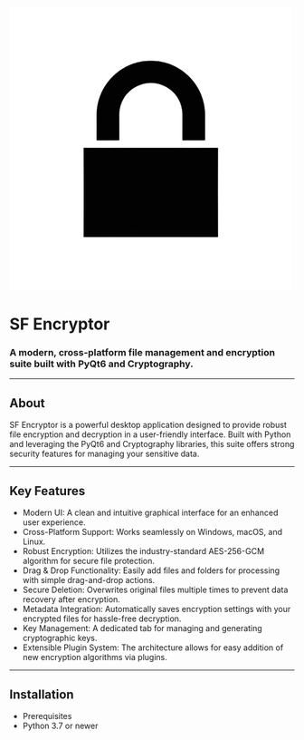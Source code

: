 ![logo](https://github.com/surya-sx/SfEncryptor/blob/main/assets/Sf_encryptor.png?raw=true)
# SF Encryptor
### A modern, cross-platform file management and encryption suite built with PyQt6 and Cryptography.
---

## About
SF Encryptor is a powerful desktop application designed to provide robust file encryption and decryption in a user-friendly interface. Built with Python and leveraging the PyQt6 and Cryptography libraries, this suite offers strong security features for managing your sensitive data.

---
## Key Features
- Modern UI: A clean and intuitive graphical interface for an enhanced user experience.
- Cross-Platform Support: Works seamlessly on Windows, macOS, and Linux.
- Robust Encryption: Utilizes the industry-standard AES-256-GCM algorithm for secure file protection.
- Drag & Drop Functionality: Easily add files and folders for processing with simple drag-and-drop actions.
- Secure Deletion: Overwrites original files multiple times to prevent data recovery after encryption.
- Metadata Integration: Automatically saves encryption settings with your encrypted files for hassle-free decryption.
- Key Management: A dedicated tab for managing and generating cryptographic keys.
- Extensible Plugin System: The architecture allows for easy addition of new encryption algorithms via plugins.

---
## Installation
- Prerequisites
- Python 3.7 or newer
